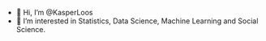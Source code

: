 - 👋 Hi, I’m @KasperLoos
- 👀 I’m interested in Statistics, Data Science, Machine Learning and Social Science.
